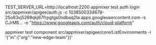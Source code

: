 TEST_SERVER_URL=http://localhost:2200 appmixer test auth login src/appmixer/apigee/auth.js -c 1038500334679-25o83vj5269qkj67frpgtgs0ndbaq2la.apps.googleusercontent.com -s CJrM6...  -o "https://www.googleapis.com/auth/cloud-platform"

appmixer test component src/appmixer/apigee/core/ListEnvironments -i '{"in":{"org":"new-edge-team"}}'
